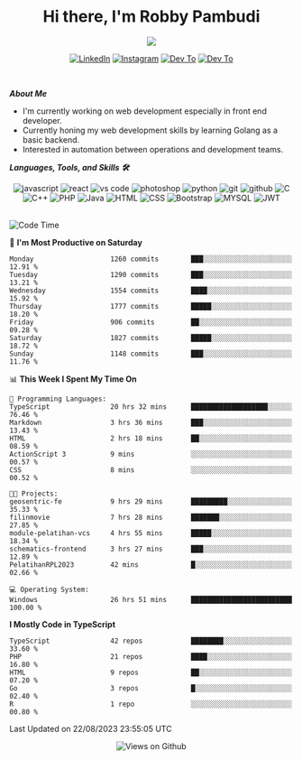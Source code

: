 <div align="center">
   <h1>Hi there, I'm Robby Pambudi </h1>

<img src="https://pronoun.cyou/x/y?subject=He&object=Him&height=20"> 
</div>

<p align='center'>
   <a href="https://www.linkedin.com/in/robbypambudi" target="_blank"><img src="https://img.shields.io/badge/LinkedIn-0077B5?style=for-the-badge&logo=linkedin&logoColor=white" alt="LinkedIn"></a>
   <a href="https://www.instagram.com/robbypambudi" target="_blank"><img src="https://img.shields.io/badge/Instagram-E4405F?style=for-the-badge&logo=instagram&logoColor=white" alt="Instagram"></a>
   <a href="https://dev.to/robbypambudi" target="_blank"><img src="https://img.shields.io/badge/dev.to-0A0A0A?style=for-the-badge&logo=dev.to&logoColor=white" alt="Dev To"></a>
   <a href="https://www.facebook.com/robbyulungpambudi" target="_blank"><img src="https://img.shields.io/badge/Facebook-1877F2?style=for-the-badge&logo=facebook&logoColor=white" alt="Dev To"></a>

</p> <p>
<br>
   
***About Me***
   
- I'm currently working on web development especially in front end developer.
- Currently honing my web development skills by learning Golang as a basic backend.
- Interested in automation between operations and development teams.
 
   
***Languages, Tools, and Skills 🛠***

   <div align="center">
   <img src="https://img.shields.io/badge/JavaScript-F7DF1E?style=for-the-badge&logo=javascript&logoColor=black" alt="javascript" />
      <img src="https://img.shields.io/badge/React-61DAFB?style=for-the-badge&logo=react&logoColor=black" alt="react" />
      <img src="https://img.shields.io/badge/vs%20code-007ACC?style=for-the-badge&logo=visual%20studio%20code&logoColor=white" alt="vs code" />
      <img src="https://img.shields.io/badge/adobe%20photoshop-31A8FF?style=for-the-badge&logo=adobe%20photoshop&logoColor=white" alt="photoshop" />
      <img src="https://img.shields.io/badge/python-3776AB?style=for-the-badge&logo=python&logoColor=white" alt="python" />
      <img src="https://img.shields.io/badge/Git-F05032?style=for-the-badge&logo=git&logoColor=white" alt="git" />
      <img src="https://img.shields.io/badge/GitHub-100000?style=for-the-badge&logo=github&logoColor=white" alt="github" />
      <img src="https://img.shields.io/badge/c-%2300599C.svg?style=for-the-badge&logo=c&logoColor=white" alt="C" />
      <img src="https://img.shields.io/badge/c++-%2300599C.svg?style=for-the-badge&logo=c%2B%2B&logoColor=white" alt="C++" />   
      <img src="https://img.shields.io/badge/PHP-777BB4?style=for-the-badge&logo=php&logoColor=white" alt="PHP" />
      <img src="https://img.shields.io/badge/Java-ED8B00?style=for-the-badge&logo=java&logoColor=white" alt="Java"/>
      <img src="https://img.shields.io/badge/HTML5-E34F26?style=for-the-badge&logo=html5&logoColor=white" alt="HTML" />
      <img src="https://img.shields.io/badge/CSS-239120?&style=for-the-badge&logo=css3&logoColor=white" alt ="CSS" />
      <img src="https://img.shields.io/badge/Bootstrap-563D7C?style=for-the-badge&logo=bootstrap&logoColor=white" alt="Bootstrap" />
      <img src="https://img.shields.io/badge/MySQL-00000F?style=for-the-badge&logo=mysql&logoColor=white" alt="MYSQL" />
      <img src="https://img.shields.io/badge/json%20web%20tokens-323330?style=for-the-badge&logo=json-web-tokens&logoColor=pink" alt="JWT" />
      
   </div><br>
   
<!--START_SECTION:waka-->
![Code Time](http://img.shields.io/badge/Code%20Time-1%2C018%20hrs%2045%20mins-blue)

📅 **I'm Most Productive on Saturday** 

```text
Monday                   1260 commits        ███░░░░░░░░░░░░░░░░░░░░░░   12.91 % 
Tuesday                  1290 commits        ███░░░░░░░░░░░░░░░░░░░░░░   13.21 % 
Wednesday                1554 commits        ████░░░░░░░░░░░░░░░░░░░░░   15.92 % 
Thursday                 1777 commits        █████░░░░░░░░░░░░░░░░░░░░   18.20 % 
Friday                   906 commits         ██░░░░░░░░░░░░░░░░░░░░░░░   09.28 % 
Saturday                 1827 commits        █████░░░░░░░░░░░░░░░░░░░░   18.72 % 
Sunday                   1148 commits        ███░░░░░░░░░░░░░░░░░░░░░░   11.76 % 
```


📊 **This Week I Spent My Time On** 

```text
💬 Programming Languages: 
TypeScript               20 hrs 32 mins      ███████████████████░░░░░░   76.46 % 
Markdown                 3 hrs 36 mins       ███░░░░░░░░░░░░░░░░░░░░░░   13.43 % 
HTML                     2 hrs 18 mins       ██░░░░░░░░░░░░░░░░░░░░░░░   08.59 % 
ActionScript 3           9 mins              ░░░░░░░░░░░░░░░░░░░░░░░░░   00.57 % 
CSS                      8 mins              ░░░░░░░░░░░░░░░░░░░░░░░░░   00.52 % 

🐱‍💻 Projects: 
geosentric-fe            9 hrs 29 mins       █████████░░░░░░░░░░░░░░░░   35.33 % 
filinmovie               7 hrs 28 mins       ███████░░░░░░░░░░░░░░░░░░   27.85 % 
module-pelatihan-vcs     4 hrs 55 mins       █████░░░░░░░░░░░░░░░░░░░░   18.34 % 
schematics-frontend      3 hrs 27 mins       ███░░░░░░░░░░░░░░░░░░░░░░   12.89 % 
PelatihanRPL2023         42 mins             █░░░░░░░░░░░░░░░░░░░░░░░░   02.66 % 

💻 Operating System: 
Windows                  26 hrs 51 mins      █████████████████████████   100.00 % 
```

**I Mostly Code in TypeScript** 

```text
TypeScript               42 repos            ████████░░░░░░░░░░░░░░░░░   33.60 % 
PHP                      21 repos            ████░░░░░░░░░░░░░░░░░░░░░   16.80 % 
HTML                     9 repos             ██░░░░░░░░░░░░░░░░░░░░░░░   07.20 % 
Go                       3 repos             █░░░░░░░░░░░░░░░░░░░░░░░░   02.40 % 
R                        1 repo              ░░░░░░░░░░░░░░░░░░░░░░░░░   00.80 % 
```




 Last Updated on 22/08/2023 23:55:05 UTC
<!--END_SECTION:waka-->

<div align="center">
<img src="https://komarev.com/ghpvc/?username=robbypambudi&color=green" alt="Views on Github" />
</div>


